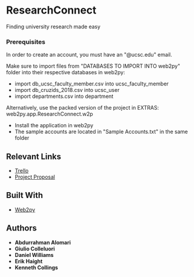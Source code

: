 # ResearchConnect

Finding university research made easy

### Prerequisites
In order to create an account, you must have an "@ucsc.edu" email.

Make sure to import files from "DATABASES TO IMPORT INTO web2py" folder into their respective databases in web2py:
* import db_ucsc_faculty_member.csv into ucsc_faculty_member
* import db_cruzids_2018.csv into ucsc_user
* import departments.csv into department

Alternatively, use the packed version of the project in EXTRAS: web2py.app.ResearchConnect.w2p
* Install the application in web2py
* The sample accounts are located in "Sample Accounts.txt" in the same folder

## Relevant Links

* [Trello](https://trello.com/b/osXUNhol/researchconnect-backlog)
* [Project Proposal](https://docs.google.com/document/d/10eJoMNJRVklNJiMVwwa05RBmmUxJwvoWRAOskAIMw0c/edit?usp=sharing)

## Built With

* [Web2py](http://www.web2py.com/)

## Authors

* **Abdurrahman Alomari**
* **Giulio Colleluori**
* **Daniel Williams**
* **Erik Haight**
* **Kenneth Collings**

